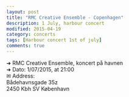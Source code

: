 ```yaml
---
layout: post
title: "RMC Creative Ensemble - Copenhagen"
description: 1 July, harbour concert
modified: 2015-04-19
category: concerts
tags: [Harbour concert 1st of july]
comments: true
---
```


➜ RMC Creative Ensemble, koncert på havnen<br>
➜ Dato: 1/07/2015, at 21:00<br>
✉ Address:<br>
Bådehavnsgade 35z<br>
2450 Kbh SV København<br>
<br><br>



